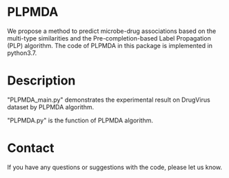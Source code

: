 # PLPMDA
We propose a method to predict microbe-drug associations based on the multi-type similarities and the Pre-completion-based Label Propagation (PLP) algorithm. The code of PLPMDA in this package is implemented in python3.7.

# Description 
"PLPMDA_main.py" demonstrates the experimental result on DrugVirus dataset by PLPMDA algorithm.

"PLPMDA.py" is the function of PLPMDA algorithm.

# Contact 
If you have any questions or suggestions with the code, please let us know.


